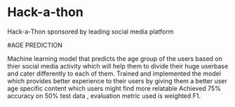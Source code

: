 # Hack-a-thon
Hack-a-Thon sponsored by leading social media platform

#AGE PREDICTION

Machine learning model that predicts the age group of the users based on thier social media activity which will help them to divide their huge userbase and cater differently to each of them.
Trained and implemented the model which provides better experience to their users by giving them a better user age specific content which users might find more relatable
Achieved 75% accuracy on 50% test data , evaluation metric used is weighted F1.
